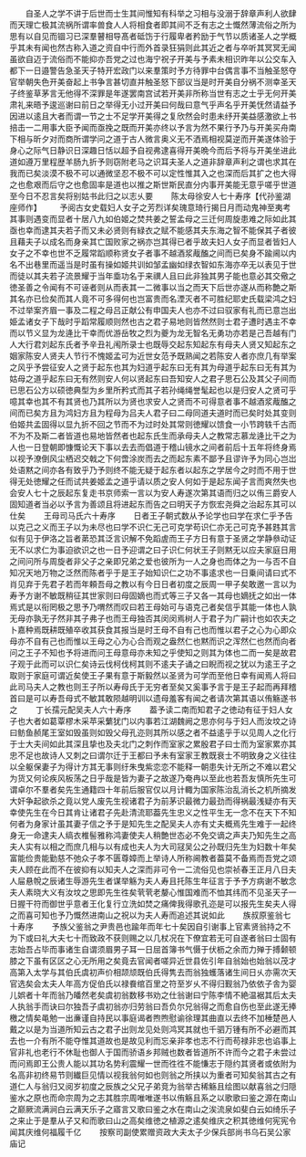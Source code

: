 <!-- { "loadSidebar": true } -->
　　自圣人之学不讲于后世而士生其间惟知有科举之习相与没溺于辞章声利人欲肆而天理亡极其流祸所谓率兽食人人将相食者即其间不乏有志之士慨然薄流俗之所为思有以自见而锢习已深羣瞽相导髙者砥饬于行履卑者矜励于气节以质诸圣人之学概乎其未有闻也然古称入道之资自中行而外首录狂狷则此其近之者与卒听其冥冥无闻虽欲自迈于流俗而不能抑亦吾党之过也海宁祝子开美与予素未相识昨年以公交车入都下一日邉警告急圣天子特开宏政门以来羣策时予方待罪中台偶言事不当触圣怒夺官举朝失色开美奋起上书争言甚切直并触圣怒下部议当是时开美自分祸不测幸圣天子终鉴草茅言无他得不深罪是年遂罢南宫试若开美非所称当世有志之士乎无何开美肃礼来晤予逡巡谢曰前日之举得无小过开美曰何哉曰意气乎声名乎开美怃然请益予因进以逺且大者而谓一节之士不足学开美得之复欣然会时患未纾开美益感激欲上书掊击一二用事大臣予闻而亟挽之既而开美亦终以予言为然不果行予乃与开美买舟南下相与昕夕对而商所谓学问之道于古人微言奥义无不洒焉相视莫逆而开美遂体验于身心之际气日静识日深趣日恬以超予自视弗逮喜得开美晩今而后予将与开美坐进此道如遵万里程歴羊肠九折予则窃附老马之识耳夫圣人之道非辞章声利之谓也求其在我而已矣淡漠不极不可以通微坚忍不极不可以定性惟其入之也深而后其扩之也大得之也愈艰而后守之也愈固率是道也以推之斯世斯民直分内事开美能无意乎嗟乎世道至今日不忍言矣将别姑书此归之以志乆要
　　陈太母徐安人七十寿序【代孙鉴湖座师作】
　　予阅古女史载妇人女子之芳烈详矣瑰意琦行揭日月而动鬼神至夷考其事则遇变而显者十居八九如伯姬之焚共姜之誓孟母之三迁何周旋患难之际如此其亟也幸而逮其夫若子而又未必贤则有緑衣之赋不能感其夫东海之智不能保其子者彼且藉夫子以成名而身亲其亡国败家之祸亦岂其得已者乎故夫妇人女子而显者皆妇人女子之不幸也世不乏履常蹈顺称贤女子者事不越酒浆胾醢之间而已矣身不踰阃以内名不出巷里而遥当是时虽有操如姬共训如邹孟幽如绿衣智如东海亦卒无以表见于世而徒以其夫若子流景耀于当年埀功名于来禩人且曰此非独其男子能也意必其交儆之徳圣善之令闻有不可诬者则从而表其一二微事以当之而天下后世亦遂从而称艶之斯其名亦已俭矣而其人竟不可多得何也岂富贵而名湮灭者不可胜纪耶史氏载梁鸿之妇不过举案齐眉一事及二程之母吕正献公有申国夫人也亦不过曰驭家有礼而已意岂出姫孟诸女子下哉时乎蹈常履顺则然也古之君子易地则皆然然则士君子遭时遇主不幸而以节义显为龙逄比干幸而优游岳牧之烈为夔为龙无智名无勇功亦若是己吾越有门人大行君刘起东氏者予辛丑礼闱所录士也既辱交起东知起东有母夫人贤又知起东之姻家陈安人贤夫人节行不愧姬孟可为近世女范予既熟闻之若陈安人者亦庶几有举案之风乎予尝征安人之贤于起东也其为妇道乎起东曰无有其为母道乎起东曰无有其为姑母之道乎起东曰无有然则安人何以贤起东曰吾知安人之君子思石公及其父子间而已思石公方以硕徳典型为乡里所矜式而其子若孙绳绳誉髦起也以是归安人之贤可乎噫其幸也其不有其贤也乃其所以为贤也求安人之贤而不可得意者事不越酒浆胾醢之间而已矣方且为鸿妇方且为程母为吕夫人君子曰二母同道夫道时而已矣时处其变则伯姬共孟固得以显九折不回之节而不为过时处其常则徳耀以馈食一小节跨轶千古而不为不及斯二者皆道也易地皆然者也起东氏生而承母夫人之教常志慕龙逄比干之为人也一日登朝即慷慨论天下事以去去而倡道于稽山镜水之间者前后十五年将终身焉以视予潦倒风尘栖迟交戟之下何啻涂炭而去之而起东素不鄙予且谬许予为同心岂岀处语黙之间亦各有致乎乃予则终不能无疑于起东者以起东之学居今之时而不用于世得无处徳耀之任而试共姜姬孟之道乎请以质之安人何如于是起东闻子言而爽然失也会安人七十之辰起东复走书京师索一言以为安人寿遂次第其语而归之以侑三爵安人固知道者当必以予言为善颂且将进起东而告之曰明天子方恢宏尧舜之治起东其可以仕矣
　　王母司马氏六十寿序
　　日者王子朝式数从予论学也曰学在求仁乎予告以克己之义而王子以为未尽也曰学不识仁无己可克学苟识仁亦无己可克予甚韪其言似有见于伊洛之旨者苐恐其泛言识解不免蹈虗而王子方日有意于圣贤之学静叅动证无不以求仁为事迫欲识之也一日予迎谓之曰子识仁何状王子则黙无以应夫家庭日用之间问所与周旋者非父子之亲即兄弟之爱也彼所为一人之身也而体之为一与否不自知况天地万物之泛然而陈者乎于是王子始知识仁之功不事逺求也一日乗间请曰式不肖见弃于先君子若而年頼吾母之教以有今日日者初度之辰周一甲子矣敢邀一言以为寿予方谢不敏既稍征其世家则曰母固嫡也而式等三子又各一其母也嫡抚之如出一体焉式是以衔罔极之思予乃喟然而叹曰若王母始可与语克己者矣信乎其能一体也人孰无母亦孰无子然非其子弗子也而王母独否其闵闵焉树人于君子为广嗣计也如农夫之卜嘉种焉既耕既殖卒收其获食其报当是时王母不自有己也而惟以君子之心为心即众母亦不自有己也而惟以王母之心为心合而观之盎然仁也黙而识之浑然仁也然而向者问之王子不知也予将进而问王母意母亦未知之乎使知之则其为体也二而一矣是故君子观于此而可以识仁矣诗云伐柯伐柯其则不逺夫子诵之曰睨而视之犹以为逺王子之取则于家庭可谓近矣使王子果有意于斯毅然以圣贤为可学而至他日幸有闻焉人将曰此司马夫人之教也则王子所以寿母氏于无穷者至矣又奚事予言于是王子起而再拜稽首曰是可以寿吾母式不敏其敢陨越明训以遗母羞客有闻之者请次第其语以侑觞遂书之
　　丁长孺元配吴夫人六十寿序
　　葢予读二南而知君子之徳动有征于妇人女子也大者如葛覃樛木采苹采蘩犹门以内事若江湖魏阙之思亦何与于妇人而汝坟之诗曰鲂鱼赪尾王室如毁虽则如毁父母孔迩则其所以感之者不益逺乎于以见周人之化行于士大夫间如此其深且挚也及夫北门之刺作而室家之累殷君子曰士而为室家累亦其忠不足也故诗人又刺之曰谓尔迁于王都曰予未有室家王教既衰士不明致身之义往往以全躯保妻子为得计方其无事则纡朱曳紫恋恋不能释一朝患失计无所之不难以君父为货又何论疾风板荡之日乎哉是皆为妻子之故遂乃奄冉以至此也若吾友慎所先生可谓卓尔不羣者矣先生通籍四十年前后服官仅以月计輙为国家陈治乱消长之机所摘发大奸争起欲杀之竟以党人废先生视诸君子为前茅识最微力最劲而得祸最浅疑亦有天幸使先生在今日其肯让诸君子先赴清流耶葢先生忠义之性平生无一念不在天下不知何者为身家计虽其妻子信之予于是知先生之配吴夫人亦有丈夫概焉先生难于一起终身无一命逮夫人缟衣椎髻雅称鸿妻使夫人稍艶世态必不免交谪之声夫乃知先生之高夫人实有以相之而庶几相与以有成也夫人为大司冦吴公之孙既归先生为妇数十年矣富能俭贵能勤慈不弛众子孝不匮尊嫜而上举诗人所称阃教者葢莫不备焉而吾党之颂夫人顾在此而不在彼抑有以知夫人之深而非可令一二流俗见也崇祯春王正月八日夫人屇悬帨之辰诸生辱游先生者谋举觞为夫人寿且托陈生年征言于予予方病谢不敏念夫人素晓大义有汝坟之思即先生徃矣茕茕老嫠心惟国难而不恤其纬而不见圣天子一日握干符而御世乎意者王化复行立洗如焚之痛俾我得歌孔迩是可以报先生矣夫人得之而喜可知也予乃慨然进南山之祝以为夫人寿而追述其说如此
　　族叔原鉴翁七十寿序
　　予族父鉴翁之尹贵邑也踰年而年七十矣因自引谢事上官素贤翁持之不为下或曰礼大夫七十而致政不获则赐之以几杖况在下僚宜若无可自遂者翁曰士固有志始吾占毕而事诸生自谓须眉男子耳一日屈首簿书气慑于伏枥之余而力殚于搏颡顿膝之下虽有区区之心无所用之矣竟去官闻者嗟异近世县佐引年自翁始也始翁以茂才高第入太学与其伯氏虞初声价相颉颃既伯氏得隽去而翁独蠖落诸生间日乆亦需次天官选矣会太夫人年高方促伯氏以禄飬绾百里之符至岁乆不得归觐翁乃依依子舎为婴儿娯者十年而翁乃皤然老矣虞初翁数移书劝之仕翁谢曰宁陈李情不絶温裾其后太夫人执翁手而诀曰尔独吾子虞初翁亦归劳翁曰吾负尔兄翁得之而愈自伤也至此遂无捧檄之情矣黾勉一出亷谨自持民以事庭谒者煦煦慰谕徐理其曲直以去终不加棰楚邑人戴之以是为当道所知云古之君子出则龙见处则鸿冥其就也千驷万锺有所不必避而其去也一介有所不能夺惟其道故也是故见利而忘亲非孝也志不行而苟禄非忠也谄事上官非礼也老行不休耻也御人于国而骄语乡邦贼也数者皆道所不许而今之君子未尝过而问焉即王公贵人能以其功名势利震耀一世而徃徃不能慊志于隠约其贤者或依附为名高非初终易节则纎巨见情以视我翁何如也则翁之所挟以为重者可知矣翁其古之有道仁人与翁归又阅岁初度之辰族之父兄子弟竞为翁举古稀觞且绘图以献喜翁之归隠鉴水之原也而命宗周为之志其胜宗周唯唯遂书以侑觞且系之以歌歌曰鉴之源在南山之巅厥流满涧白云满天乐子之寤言又歌曰鉴之水在南山之涘流泉如斐白云如绮乐子之来止于是羣从子又和而歌曰山之高矣维徳之植源之逺矣维庆之积其徳维何宪宪令闻其庆维何福履千亿
　　按察司副使累赠资政大夫太子少保兵部尚书乌石吴公家庙记
